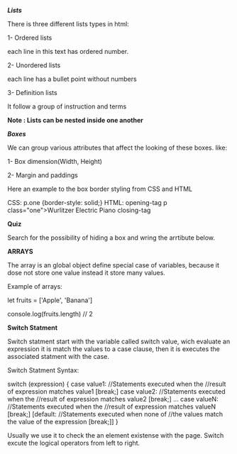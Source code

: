 ***Lists***

There is three different lists types in html:

1- Ordered lists 

each line in this text has ordered number.

2- Unordered lists

each line has a bullet point without numbers

3- Definition lists 

It follow a group of instruction and terms

**Note : Lists can be nested inside one another**

***Boxes***

We can group various attributes that affect the looking of these boxes. like:

1- Box dimension(Width, Height)

2- Margin and paddings

Here an example to the box border styling from CSS and HTML

CSS: p.one {border-style: solid;}
HTML: opening-tag p class="one">Wurlitzer Electric Piano closing-tag

**Quiz**

Search for the possibility of hiding a box and wring the arrtibute below.

**ARRAYS**

The array is an global object define special case of variables, because it dose not store one value instead it store many values.

Example of arrays:

let fruits = ['Apple', 'Banana']

console.log(fruits.length)
// 2

**Switch Statment**

Switch statment start with the variable called switch value, wich evaluate an expression it is match the values to a case clause, then it is executes the associated statment with the case. 

Switch Statment Syntax:

switch (expression) {
  case value1:
    //Statements executed when the
    //result of expression matches value1
    [break;]
  case value2:
    //Statements executed when the
    //result of expression matches value2
    [break;]
  ...
  case valueN:
    //Statements executed when the
    //result of expression matches valueN
    [break;]
  [default:
    //Statements executed when none of
    //the values match the value of the expression
    [break;]]
}

Usually we use it to check the an element existense with the page. Switch excute the logical operators from left to right. 



